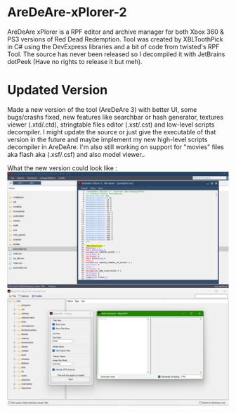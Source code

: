 # AreDeAre-xPlorer-2
AreDeAre xPlorer is a RPF editor and archive manager for both Xbox 360 &amp; PS3 versions of Red Dead Redemption.
Tool was created by XBLToothPick in C# using the DevExpress libraries and a bit of code from twisted's RPF Tool.
The source has never been released so I decompiled it with JetBrains dotPeek (Have no rights to release it but meh).

# Updated Version
Made a new version of the tool (AreDeAre 3) with better UI, some bugs/crashs fixed, new features like searchbar or hash generator, textures viewer (.xtd/.ctd), stringtable files editor (.xst/.cst) and low-level scripts decompiler.
I might update the source or just give the executable of that version in the future and maybe implement my new high-level scripts decompiler in AreDeAre. I'm also still working on support for "movies" files aka flash aka (.xsf/.csf) and also model viewer..

What the new version could look like :
![Screenshot](screenshot.png)
![Screenshot](screenshot1.png)

